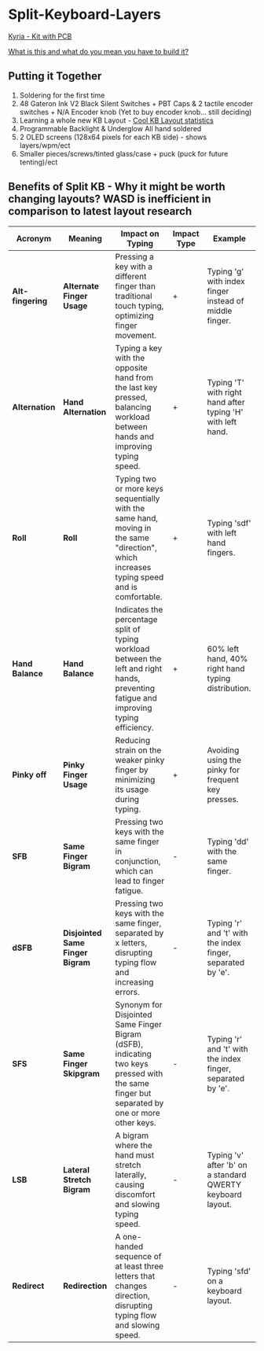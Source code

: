 # Split-Keyboard-Layers
[Kyria - Kit with PCB](https://splitkb.com/products/kyria-rev3)

[What is this and what do you mean you have to build it?](https://docs.splitkb.com/product-guides/aurora-series/build-guide/what-is-what)



## Putting it Together
1. Soldering for the first time
2. 48 Gateron Ink V2 Black Silent Switches + PBT Caps & 2 tactile encoder switches + N/A Encoder knob (Yet to buy encoder knob... still deciding)
3. Learning a whole new KB Layout - [Cool KB Layout statistics](https://cyanophage.github.io/#handsdown-promethium)
4. Programmable Backlight & Underglow All hand soldered
5. 2 OLED screens (128x64 pixels for each KB side) - shows layers/wpm/ect
6. Smaller pieces/screws/tinted glass/case + puck (puck for future tenting)/ect

## Benefits of Split KB - Why it might be worth changing layouts? WASD is inefficient in comparison to latest layout research

| Acronym           | Meaning                           | Impact on Typing                                                                                                                            | Impact Type | Example                                                     |
| ----------------- | --------------------------------- | ------------------------------------------------------------------------------------------------------------------------------------------- | ----------- | ----------------------------------------------------------- |
| **Alt-fingering** | **Alternate Finger Usage**        | Pressing a key with a different finger than traditional touch typing, optimizing finger movement.                                           | +           | Typing 'g' with index finger instead of middle finger.      |
| **Alternation**   | **Hand Alternation**              | Typing a key with the opposite hand from the last key pressed, balancing workload between hands and improving typing speed.                 | +           | Typing 'T' with right hand after typing 'H' with left hand. |
| **Roll**          | **Roll**                          | Typing two or more keys sequentially with the same hand, moving in the same "direction", which increases typing speed and is comfortable.   | +           | Typing 'sdf' with left hand fingers.                        |
| **Hand Balance**  | **Hand Balance**                  | Indicates the percentage split of typing workload between the left and right hands, preventing fatigue and improving typing efficiency.     | +           | 60% left hand, 40% right hand typing distribution.          |
| **Pinky off**     | **Pinky Finger Usage**            | Reducing strain on the weaker pinky finger by minimizing its usage during typing.                                                           | +           | Avoiding using the pinky for frequent key presses.          |
| **SFB**           | **Same Finger Bigram**            | Pressing two keys with the same finger in conjunction, which can lead to finger fatigue.                                                    | -           | Typing 'dd' with the same finger.                           |
| **dSFB**          | **Disjointed Same Finger Bigram** | Pressing two keys with the same finger, separated by x letters, disrupting typing flow and increasing errors.                               | -           | Typing 'r' and 't' with the index finger, separated by 'e'. |
| **SFS**           | **Same Finger Skipgram**          | Synonym for Disjointed Same Finger Bigram (dSFB), indicating two keys pressed with the same finger but separated by one or more other keys. | -           | Typing 'r' and 't' with the index finger, separated by 'e'. |
| **LSB**           | **Lateral Stretch Bigram**        | A bigram where the hand must stretch laterally, causing discomfort and slowing typing speed.                                                | -           | Typing 'v' after 'b' on a standard QWERTY keyboard layout.  |
| **Redirect**      | **Redirection**                   | A one-handed sequence of at least three letters that changes direction, disrupting typing flow and slowing speed.                           | -           | Typing 'sfd' on a keyboard layout.                          |

